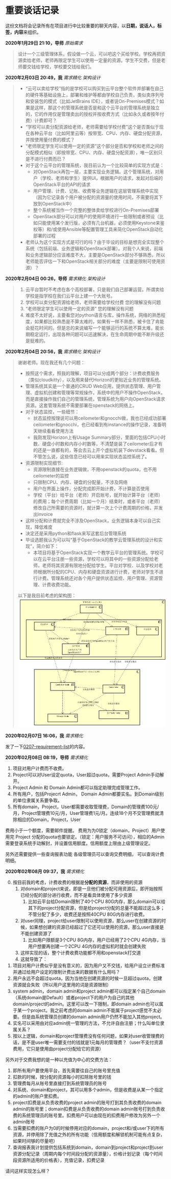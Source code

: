 # 重要谈话记录

这份文档将会记录所有在项目进行中比较重要的聊天内容，以**日期，说话人，标签，内容**来组织。

**2020年1月29日 21:10，导师** *原始需求*

> 设计一个三级管理体系，假设做一个云，可以吧这个买给学校。学校再把资源卖给老师，老师再限定学生可以使用一定量的资源。学生不交费，但是老师要交钱给学校，学校要交钱给我们。

**2020年2月03日 20:49，我** *需求精化* *架构设计*

> 
> - “云可以卖给学校”指的是学校可以购买到云平台整个软件并部署在自己的硬件等基础设施上，部署和维护等都由学校自己负责，类似卖序列号和安装包的模式（比如JetBrains IDE），或者说On-Premises模式？如果是这样，那这个的管理系统是否是和这个云平台的管理系统是独立的，它的作用仅是管理卖出的授权并按收费方式（比如永久或者按年付费）计费即可？
> - “学校可以卖分配资源给老师，老师需要给学校付费”这个是否类似于现在各种云平台（比如阿里云等）按带宽、CPU、内存、硬盘分配资源，并按使用量付费的模式？
> - “老师限定学生可以使用一定的资源”这个部分是否和学校和老师之间的分配模式相似（即按带宽、CPU、内存、硬盘分配资源），唯一区别只是不进行付费而已？
> - 对于这个云平台的管理系统，我目前认为一个比较简单的实现方式是：
>    - 对OpenStack再包一层，主要实现业务逻辑。这个管理系统，对用户（学校、老师和学生）提供UI，根据用户的请求，发起对后端的OpenStack平台的API的请求
>    - 用户管理、计费、记账、收费等业务逻辑在这层管理系统中实现（因为它记录各个用户被分配的资源量的使用时间，不需要将其下放到OpenStack中）
>    - 整个系统被当作一个完整的整体卖给学校进行On-Premises部署
>    - OpenStack部分可以对用户的使用环境进行一些限制或者预设（比如只能使用某个发行版，必须有几台机器，必须使用Keystone来鉴权等）和/或使用Ansible等配置管理工具来简化OpenStack自动化部署的过程
> - 老师认为这个实现方式是可行的吗？由于毕设的目标是想完全实现整个系统（包括前端、业务逻辑和OpenStack部署）。对我个人来说，前端和业务逻辑部分应该难度不大，主要是OpenStack部分不够熟悉，所以老师能否评估一下和OpenStack相关部分的难度（主要是限制可使用资源）？

**2020年2月04日 00:26，导师** *需求精化* *架构设计*

> 1. 云平台暂时不考虑在各个高校部署，只是我们自己部署运营。所谓卖给学校是指学校在我们云平台上建一个大账号。
> 2. 学校可以卖分配资源给老师，老师需要给学校付费 您的理解没有问题
> 3. “老师限定学生可以使用一定的资源” 您的理解没有问题
> 4. 难度不太好说，主要看您对python语言与库，操作系统，网络的熟悉程度，如果都比较熟悉是不算太难的，如果有一样不熟悉，被卡住了肯能会挺花时间的。但是总的来说编写一个能够运行的系统不算太难，能长期稳定运行，出现各种问题可以迅速解决，在生命周期中能不断升级还是挺难的。


**2020年2月04日 20:56，我** *需求精化* *架构设计*

> 谢谢老师。现在我还有几个问题：
> -	按照这个需求，照我的理解，项目可以分成两个部分：计费收费服务（类似cloudkitty），以及用来替代Horizon的更贴近业务的管理系统。
> -	管理系统其实是一个普通的CRUD Web应用，提供状态管理、用户管理、虚拟机创建和管理等常规操作，系统中的用户不操作OpenStack，而是直接操作我们自己的管理系统，管理系统为用户向OpenStack请求资源。这套管理系统不需要部署在openstack的网络上。
> -	对于状态监控，一些细节：
>   - 状态监控按理说可以用ceilometer和gnocchi做，我也已经成功部署ceilometer和gnocchi，也已经看到有instance的操作记录，准备明天继续看看使用方法
>   - 我刚发现Horizon上有Usage Summary部分，里面的包括CPU小时数、硬盘小时数和内存小时数等，不清楚是装了ceilometer后才有的还是一直都有的，等会去云上开个虚拟机装下devstack看看。但不管怎么说，这些信息已经可以用来实现状态监控系统了。
> -	资源限制实现细节:
>   - 资源限制直接在业务逻辑做，不用openstack的quota，也不用ceilometer的监控
>   - 只限制CPU、内存、硬盘的分配量，不涉及网络
>   - 用户在界面上操作，分配完成即开始计费，不计算是否使用
>   - 学校（平台）给平台（老师）开启账号，就开始计算平台（老师）的费用；每个计费周期（比如一个月）结束时，或者平台（老师）修改自己所需要的资源时，就计算一次上个计费周期的价格，并发出invoice
> - 这样分配和计费就完全不涉及OpenStack，业务逻辑本身可以自己实现，降低难度
> -	决定还是采用python和flask来写这套后台管理系统
> -	毕设选题我认为可以叫“基于OpenStack的教学云管理系统的设计和实现”，简介如下：
>   -	本项目将基于OpenStack实现一个教学云平台的管理系统。学校可以在云平台注册一些资源，学校可以将其中的一些资源分配给老师，老师将其资源有限地分配给学生。平台对学校、以及学校对老师根据所分配的CPU、内存和硬盘资源进行计费，老师对学生不进行计费。管理系统还对各个用户提供状态监控、用户管理、资源管理、计费收费功能。
>
> 以下是我目前考虑的架构图：
> ![](pics/0204-architecture.png)

**2020年02月07日 16:06，我** *需求精化*

发了一下[0207-requirement-list](requirements/0207-requirement-list.md)的内容。

**2020年02月08日 08:19，导师** *需求精化*

1. 项目对用户计费而不收费。
2. Project可以对User设定quota，User超过quota，需要Project Admin手动解开。
3. Project Admin 和 Domain Admin都可以指定助理完成管理工作。
4. 所有用户，包括Projecrt Admin， Domain Admin都要实名。到Domain级别的单位隶属关系要争取。
5. 所有domain，Project，User都需要收取管理费，Domain的管理费100元/月，Project管理费10元/月，User管理费1元/月。连续18个月不交管理费就清除相应的Domain，Project，User

费用小于一个额度，需要邮件提醒。
费用为为0锁定（domain，Project）用户使用完 Project 分配的quota也要锁定。（锁定：用户服务不可访问），相应的Admin需要登录系统手动解封，并设置信用额度。信用额度上限由上级管理设定。

另外还需要提供一些查询报表功能
各级管理员可以查询交费明细，
可以查询计费明细。

**2020年02年08月 09:37，我** *需求精化*

0. 按目前我的考虑，计费收费的根据是**分配的资源**，而非使用的资源
   1. 对domain和project来说，即是一旦他们被分配可用资源后，即开始按照已经分配的部分进行收费，而不是看具体使用了多少资源
      1. 比如云平台给Domain限制了40个CPU 80G内存，那么domain可以给其下的project分配资源，但是给project分配的总量不能超过这么多；不管分配了多少，收费还是按照40CPU 80G内存进行收费。
   2. 对user同理，project给user限制可以使用资源，那么user在创建资源的时候，如果想创建的资源已经超过了它还可以使用的资源，那么user直接是不能创建资源了
      1. 比如用户限额是3个CPU 8G内存，用户已经用了2个CPU 4G内存，当用户想要再创建一个2CPU 4G内存的虚拟机时就会创建失败
   3. 这样实现的话，整个计费收费功能都不用和openstack打交道
   4. 这就导致了：
1. 项目对用户计费似乎是没有意义的，因为用户又不交钱，给用户设立计费标准并通过给用户设定的限制计费出来的数据有什么用吗？
2. 用户永远不会超过quota，因为当他在创建资源的时候一旦超过quota，创建资源就会失败（所以用户这里用的词是资源限制）
3. system admin，domain admin和project admin都可以指定某个自己domain（系统domain是Default）或者project下的用户为自己的其他domain/project的admin。这里可以改一下限制，即domain admin也可以属于某一个project。我之前考虑的domain admin不能属于project感觉不太必要。但是由系统管理员创建的domain admin用户仍然不能加入其他project。
4. 实名可以采用由对应admin统一管理的方法，不允许自由注册；什么叫单位隶属关系？
5. 按以上逻辑，domain和project管理费没有任何问题，如果对user收管理费的话，是不是user唯一需要支付的钱就是1元每月的管理费？（user不支付资源费用，它只是使用由project分配给它的资源）

另外对于交费我想的是一种以充值为中心的交费方法：

1. 即所有用户要使用平台，首先需要往自己的账号里充值
2. 扣款的时候，按分配的资源每小时扣除账号里的钱
3. 管理费每月从账号里直接打到系统管理员的账号
4. 对系统、domain和project，其可以用多个admin，但是收费是从某一个指定的admin的账户里扣费。
5. project扣费是从负责收费的project admin的账号打到其负责收费的domain admin的账号里；domain扣费是从负责收费的domain admin账号打到负责收费的系统管理员的账号里。扣费用户可以由现在的扣费用户修改为另外一个admin账号
6. 当需要扣费的账户为0的时候停用对应的domain，project和/或user下的所有资源，并停用除了充值之外的所有功能（信用额度和解锁机制可能有点复杂，如果时间够的尽量吧）
7. 查询报表我计划提供包括系统到domain，domain到project和project到user资源分配记录（周期内每个时间段分配的资源量），价格计划记录（每个时间段资源所适用的价格表），充值记录，扣费记录

请问这样实现怎么样？